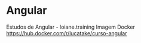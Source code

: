 # Angular
Estudos de Angular - loiane.training
Imagem Docker
https://hub.docker.com/r/lucatake/curso-angular
